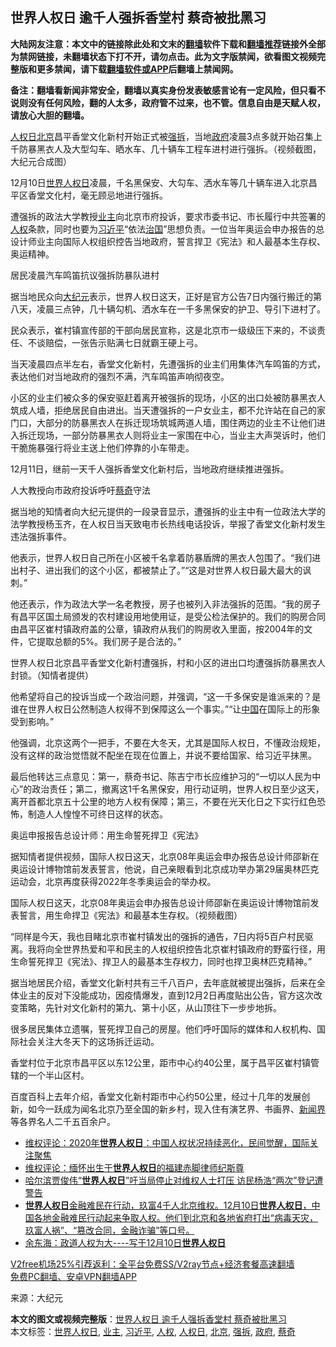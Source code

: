  <h2>世界人权日 逾千人强拆香堂村 蔡奇被批黑习</h2> <p class="notice"><b>大陆网友注意：本文中的链接除此处和文末的<a href="https://github.com/bannedbook/fanqiang" >翻墙</a>软件下载和<a href="https://github.com/killgcd/justmysocks/blob/master/README.md">翻墙推荐</a>链接外全部为禁网链接，未翻墙状态下打不开，请勿点击。此为文字版禁闻，欲看图文视频完整版和更多禁闻，请下载<a href="https://github.com/bannedbook/fanqiang">翻墙软件或APP</a>后翻墙上禁闻网。</p><p>备注：翻墙看新闻非常安全，翻墙以真实身份发表敏感言论有一定风险，但只看不说则没有任何风险，翻的人太多，政府管不过来，也不管。信息自由是天赋人权，请放心大胆的翻墙。</b></p>  <div class="entry"> <p id="conimg"><a href="https://www.bannedbook.org/bnews/tag/%E4%BA%BA%E6%9D%83%E6%97%A5/" class="st_tag internal_tag" rel="tag" title="标签 人权日 下的日志">人权日</a><a href="https://www.bannedbook.org/bnews/tag/%e5%8c%97%e4%ba%ac/" class="st_tag internal_tag" rel="tag" title="标签 北京 下的日志">北京</a>昌平香堂文化新村开始正式被<a href="https://www.bannedbook.org/bnews/tag/%e5%bc%ba%e6%8b%86/" class="st_tag internal_tag" rel="tag" title="标签 强拆 下的日志">强拆</a>，当地<a href="https://www.bannedbook.org/bnews/tag/%e6%94%bf%e5%ba%9c/" class="st_tag internal_tag" rel="tag" title="标签 政府 下的日志">政府</a>凌晨3点多就开始召集上千防暴黑衣人及大型勾车、晒水车、几十辆车工程车进村进行强拆。（视频截图，大纪元合成图）</p> <p>12月10日<a href="https://www.bannedbook.org/bnews/tag/%e4%b8%96%e7%95%8c%e4%ba%ba%e6%9d%83%e6%97%a5/" class="st_tag internal_tag" rel="tag" title="标签 世界人权日 下的日志">世界人权日</a>凌晨，千名黑保安、大勾车、洒水车等几十辆车进入北京昌平区香堂文化村，毫无顾忌地进行强拆。</p> <p>遭强拆的政法大学教授<a href="https://www.bannedbook.org/bnews/tag/%e4%b8%9a%e4%b8%bb/" class="st_tag internal_tag" rel="tag" title="标签 业主 下的日志">业主</a>向北京市府投诉，要求市委书记、市长履行中共签署的<a href="https://www.bannedbook.org/bnews/tag/%e4%ba%ba%e6%9d%83/" class="st_tag internal_tag" rel="tag" title="标签 人权 下的日志">人权</a>条款，同时也要为<a href="https://www.bannedbook.org/bnews/tag/%e4%b9%a0%e8%bf%91%e5%b9%b3/" class="st_tag internal_tag" rel="tag" title="标签 习近平 下的日志">习近平</a>“依法<span class='wp_keywordlink'><a href="https://www.bannedbook.org/forum24/topic8925.html" title="《治国大道》" target="_blank">治国</a></span>”思想负责。一位当年奥运会申办报告的总设计师业主向国际人权组织控告当地政府，誓言捍卫《宪法》和人最基本生存权、奥运精神。</p> <p>居民凌晨汽车鸣笛抗议强拆防暴队进村</p> <p>据当地民众向<span class='wp_keywordlink_affiliate'><a href="http://www.epochtimes.com/" title="大纪元" target="_blank">大纪元</a></span>表示，世界人权日这天，正好是官方公告7日内强行搬迁的第八天，凌晨三点钟，几十辆勾机、洒水车在一千多黑保安的护卫、导引下进村了。</p> <p>民众表示，崔村镇宣传部的干部向居民宣称，这是北京市一级级压下来的，不谈责任、不谈赔偿，一张告示贴满七日就霸王硬上弓。</p> <p>当天凌晨四点半左右，香堂文化新村，先遭强拆的业主们用集体汽车鸣笛的方式，表达他们对当地政府的强烈不满，汽车鸣笛声响彻夜空。</p>  <p>小区的业主们被众多的保安驱赶着离开被强拆的现场，小区的出口处被防暴黑衣人筑成人墙，拒绝居民自由进出。当天遭强拆的一户女业主，都不允许站在自己的家门口，大部分的防暴黑衣人在拆迁现场筑城两道人墙，围住两边的业主不让他们进入拆迁现场，一部分防暴黑衣人则将业主一家围在中心，当业主大声哭诉时，他们干脆施暴强行将业主送上他们停靠的小车带走。</p> <p>12月11日，继前一天千人强拆香堂文化新村后，当地政府继续推进强拆。</p> <p></p> <p></p> <p>人大教授向市政府投诉呼吁<a href="https://www.bannedbook.org/bnews/tag/%e8%94%a1%e5%a5%87/" class="st_tag internal_tag" rel="tag" title="标签 蔡奇 下的日志">蔡奇</a>守法</p> <p>据当地的知情者向大纪元提供的一段录音显示，遭强拆的业主中有一位政法大学的法学教授杨玉齐，在人权日当天致电市长热线电话投诉，举报了香堂文化新村发生违法强拆事件。</p> <p>他表示，世界人权日自己所在小区被千名拿着防暴盾牌的黑衣人包围了。“我们进出村子、进出我们的这个小区，都被禁止了。”“这是对世界人权日最大最大的讽刺。”</p>  <p>他还表示，作为政法大学一名老教授，房子也被列入非法强拆的范围。“我的房子有昌平区国土局颁发的农村建设用地使用证，是受公检法保护的。我们的购房合同由昌平区崔村镇政府盖的公章，镇政府从我们的购房收入里面，按2004年的文件，它提取总额的5%。我们房子是合法的。”</p> <p>世界人权日北京昌平香堂文化新村遭强拆，村和小区的进出口均遭强拆防暴黑衣人封锁。（知情者提供）</p> <p>他希望将自己的投诉当成一个政治问题，并强调，“这一千多保安是谁派来的？是谁在世界人权日公然制造人权得不到保障这么一个事实。”“让<span class='wp_keywordlink_affiliate'><a href="https://www.bannedbook.org/" title="中国" target="_blank">中国</a></span>在国际上的形象受到影响。”</p> <p>他强调，北京这两个一把手，不要在大冬天，尤其是国际人权日，不懂政治规矩，没有这样的政治觉悟就不配坐在现在位置上，并说不要给国家、给习近平抹黑。</p> <p>最后他转达三点意见：第一，蔡奇书记、陈吉宁市长应维护习的“一切以人民为中心”的政治责任；第二，撤离这1千名黑保安，用行动证明，世界人权日至少这天，离开首都北京五十公里的地方人权有保障；第三，不要在光天化日之下实行红色恐怖，制造人人惶惶不可终日这样的状态。</p> <p>奥运申报报告总设计师：用生命誓死捍卫《宪法》</p> <p>据知情者提供视频，国际人权日这天，北京08年奥运会申办报告总设计师邵新在奥运设计博物馆前发表誓言，他说，自己亲眼看到北京成功举办第29届奥林匹克运动会，北京再度获得2022年冬季奥运会的举办权。</p>  <p>国际人权日这天，北京08年奥运会申办报告总设计师邵新在奥运设计博物馆前发表誓言，用生命捍卫《宪法》和最基本生存权。（视频截图）</p> <p>“同样是今天，我也目睹北京市崔村镇发出的强拆的通告，7日内将5百户村民驱离。我将向全世界热爱和平和民主的人权组织控告北京崔村镇政府的野蛮行径，用生命誓死捍卫《宪法》、捍卫人的最基本生存权力，同时也捍卫奥林匹克精神。”</p> <p></p> <p></p> <p>据当地居民介绍，香堂文化新村共有三千八百户，去年底就被提出强拆，后来在全体业主的反对下没能成功，因疫情爆发，直到12月2日再度贴出公告，官方这次改变策略，先针对文化新村的第九、第十小区，从山顶往下一步步地拆。</p> <p>很多居民集体立遗嘱，誓死捍卫自己的房屋。他们呼吁国际的媒体和人权机构、国际社会关注大冬天下的这场拆迁运动。</p> <p>香堂村位于北京市昌平区以东12公里，距市中心约40公里，属于昌平区崔村镇管辖的一个半山区村。</p>  <p>百度百科上去年介绍，香堂文化新村距市中心约50公里，经过十几年的发展创新，如今一跃成为闻名北京乃至全国的新乡村，现入住有演艺界、书画界、<span class='wp_keywordlink'><a href="https://www.bannedbook.org/forum2/topic805.html" title="新闻与官场的内幕故事：新闻界" target="_blank">新闻界</a></span>等各界名人二千五百余户。</p> <ul class='op-related-articles' title='相关阅读'> <li><a href='https://www.bannedbook.org/bnews/weiquan/20201216/1448724.html' target='_blank'>维权评论&#65306;2020年<b>世界人权日</b>&#65306;中国人权状况持续恶化&#65292;民间觉醒&#65292;国际关注聚焦</a></li> <li><a href='https://www.bannedbook.org/bnews/weiquan/20201216/1448720.html' target='_blank'>维权评论&#65306;缅怀出生于<b>世界人权日</b>的福建赤脚律师纪斯尊</a></li> <li><a href='https://www.bannedbook.org/bnews/weiquan/20201216/1448719.html' target='_blank'>哈尔滨贾俊伟&#8220;<b>世界人权日</b>&#8221;吁当局停止对维权人士打压 访民杨浩&#8220;两次&#8221;登记遭警告</a></li> <li><a href='https://www.bannedbook.org/bnews/bannedvideo/20201214/1447587.html' target='_blank'><b>世界人权日</b>金融难民在行动，玖富4千人北京维权。12月10日<b>世界人权日</b>，中国各地金融难民行动起来争取人权。他们到北京和各地省府打出“病毒天灾，玖富人祸”、“篡改合同，金融诈骗”等口号。</a></li> <li><a href='https://www.bannedbook.org/bnews/baitai/20201213/1446970.html' target='_blank'>余东海：政道人权为大----写于12月10日<b>世界人权日</b></a></li> </ul> <p class="texttj"> <a href="https://github.com/bannedbook/fanqiang/wiki/V2ray%E6%9C%BA%E5%9C%BA" target="_blank">V2free机场25%引荐返利：全平台免费SS/V2ray节点+经济套餐高速翻墙</a><br/> <a href="https://github.com/bannedbook/fanqiang/wiki/%E7%A6%81%E9%97%BB%E7%BD%91%E5%AE%89%E5%8D%93%E7%BF%BB%E5%A2%99%E6%96%B0%E9%97%BBAPP" target="_blank">免费PC翻墙、安卓VPN翻墙APP</a></p><p> 来源：大纪元 </p><a name='sharetosocial'></a>       <div><b>本文的图文或视频完整版</b>：<a href='https://www.bannedbook.org/bnews/cbnews/20201216/1448788.html'>世界人权日 逾千人强拆香堂村 蔡奇被批黑习</a></div>  </div><!--END ENTRY--> <div class="postfooter"> <div>本文标签：<a href="https://www.bannedbook.org/bnews/tag/%e4%b8%96%e7%95%8c%e4%ba%ba%e6%9d%83%e6%97%a5/" rel="tag">世界人权日</a>, <a href="https://www.bannedbook.org/bnews/tag/%e4%b8%9a%e4%b8%bb/" rel="tag">业主</a>, <a href="https://www.bannedbook.org/bnews/tag/%e4%b9%a0%e8%bf%91%e5%b9%b3/" rel="tag">习近平</a>, <a href="https://www.bannedbook.org/bnews/tag/%e4%ba%ba%e6%9d%83/" rel="tag">人权</a>, <a href="https://www.bannedbook.org/bnews/tag/%E4%BA%BA%E6%9D%83%E6%97%A5/" rel="tag">人权日</a>, <a href="https://www.bannedbook.org/bnews/tag/%e5%8c%97%e4%ba%ac/" rel="tag">北京</a>, <a href="https://www.bannedbook.org/bnews/tag/%e5%bc%ba%e6%8b%86/" rel="tag">强拆</a>, <a href="https://www.bannedbook.org/bnews/tag/%e6%94%bf%e5%ba%9c/" rel="tag">政府</a>, <a href="https://www.bannedbook.org/bnews/tag/%e8%94%a1%e5%a5%87/" rel="tag">蔡奇</a></div>  </div><!--END POSTFOOTER--> 